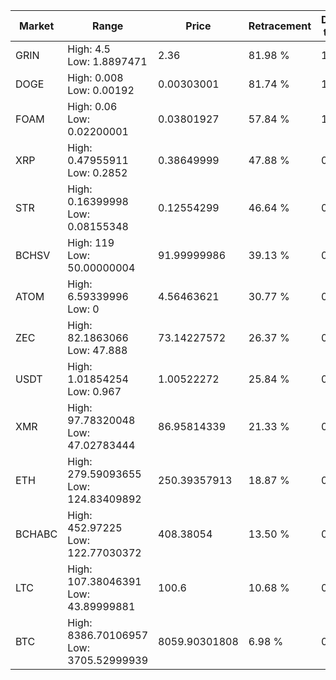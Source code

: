 | Market | Range | Price| Retracement | Doubles to 50% |
| --- | --- | --- | --- | --- |
| GRIN | High: 4.5<br />Low: 1.8897471 | 2.36 | 81.98 % | 1.35 |
| DOGE | High: 0.008<br />Low: 0.00192 | 0.00303001 | 81.74 % | 1.64 |
| FOAM | High: 0.06<br />Low: 0.02200001 | 0.03801927 | 57.84 % | 1.08 |
| XRP | High: 0.47955911<br />Low: 0.2852 | 0.38649999 | 47.88 % | 0.00 |
| STR | High: 0.16399998<br />Low: 0.08155348 | 0.12554299 | 46.64 % | 0.00 |
| BCHSV | High: 119<br />Low: 50.00000004 | 91.99999986 | 39.13 % | 0.00 |
| ATOM | High: 6.59339996<br />Low: 0 | 4.56463621 | 30.77 % | 0.00 |
| ZEC | High: 82.1863066<br />Low: 47.888 | 73.14227572 | 26.37 % | 0.00 |
| USDT | High: 1.01854254<br />Low: 0.967 | 1.00522272 | 25.84 % | 0.00 |
| XMR | High: 97.78320048<br />Low: 47.02783444 | 86.95814339 | 21.33 % | 0.00 |
| ETH | High: 279.59093655<br />Low: 124.83409892 | 250.39357913 | 18.87 % | 0.00 |
| BCHABC | High: 452.97225<br />Low: 122.77030372 | 408.38054 | 13.50 % | 0.00 |
| LTC | High: 107.38046391<br />Low: 43.89999881 | 100.6 | 10.68 % | 0.00 |
| BTC | High: 8386.70106957<br />Low: 3705.52999939 | 8059.90301808 | 6.98 % | 0.00 |
